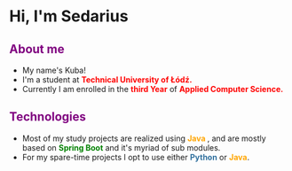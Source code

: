 <style>
    span {
        font-weight: bold;
    }

    .highlightRed {
        color: red;
    }

    .highlightOrange {
        color: orange;
    }

    .highlightGreen {
        color: green;
    }

    .highlightBlue {
        color: #30709e;
    }

    .pythonLink {
        color: #30709e;
    }

    a:hover {
        color: purple;
        font-weight: bold;
        text-decoration: none;
    }
</style>

<h1 id="title" align="left">Hi, I'm Sedarius</h1>

<h2 style="color:purple">About me</h2>

<ul>
    <li> My name's Kuba!</li>
    <li>I'm a student at <span class="highlightRed">Technical University of Łódź.</span></li>
    <li> Currently I am enrolled in the <span class="highlightRed">third Year</span> of <span class="highlightRed">Applied
  Computer Science.</span></li>

</ul>
<h2 style="color:purple">Technologies</h2>


<ul>
    <li> Most of my study projects are realized using
        <span class="highlightOrange">Java </span>, and are mostly based on <span
                class="highlightGreen">Spring Boot</span> and it's myriad of sub modules.
    </li>
    <li> For my spare-time projects I opt to use either <span class="highlightBlue">Python</span> or <span
            class="highlightOrange">Java</span>.
    </li>

</ul> 
